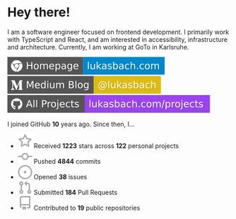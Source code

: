 # Hey there!

I am a software engineer focused on frontend development. I primarily work with TypeScript and React, and am interested in accessibility, infrastructure and architecture. Currently, I am working at GoTo in Karlsruhe.

[![Homepage](./icons/homepage.svg)](https://lukasbach.com)
[![Medium Blog](./icons/medium.svg)](https://medium.com/@lukasbach)
[![My Projects](./icons/projects.svg)](https://lukasbach.com/projects)

I joined GitHub **10** years ago. Since then, I...

- ![](./icons/star.svg) Received **1223** stars across **122** personal projects
- ![](./icons/commit.svg) Pushed **4844** commits
- ![](./icons/issues.svg) Opened **38** issues
- ![](./icons/pr.svg) Submitted **184** Pull Requests
- ![](./icons/repo.svg) Contributed to **19** public repositories
